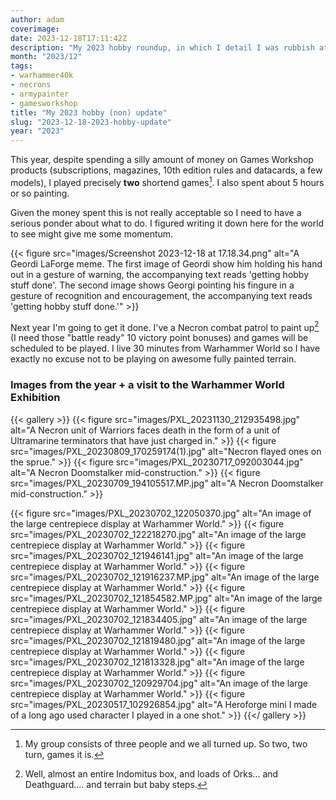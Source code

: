 ```yaml
---
author: adam
coverimage:
date: 2023-12-18T17:11:42Z
description: "My 2023 hobby roundup, in which I detail I was rubbish at it."
month: "2023/12"
tags: 
- warhammer40k
- necrons
- armypainter
- gamesworkshop
title: "My 2023 hobby (non) update"
slug: "2023-12-18-2023-hobby-update"
year: "2023"
---
```


This year, despite spending a silly amount of money on Games Workshop products (subscriptions, magazines, 10th edition rules and datacards, a few models), I played precisely __two__ shortend games[^1]. I also spent about 5 hours or so painting. 

Given the money spent this is not really acceptable so I need to have a serious ponder about what to do. I figured writing it down here for the world to see might give me some momentum.

{{< figure src="images/Screenshot 2023-12-18 at 17.18.34.png" alt="A Geordi LaForge meme. The first image of Geordi show him holding his hand out in a gesture of warning, the accompanying text reads 'getting hobby stuff done'. The second image shows Georgi pointing his fingure in a gesture of recognition and encouragement, the accompanying text reads 'getting hobby stuff done.'" >}}

<!--more-->

Next year I'm going to get it done. I've a Necron combat patrol to paint up[^2] (I need those "battle ready" 10 victory point bonuses) and games will be scheduled to be played. I live 30 minutes from Warhammer World so I have exactly no excuse not to be playing on awesome fully painted terrain.

### Images from the year + a visit to the Warhammer World Exhibition

{{< gallery >}}
{{< figure src="images/PXL_20231130_212935498.jpg" alt="A Necron unit of Warriors faces death in the form of a unit of Ultramarine terminators that have just charged in." >}}
{{< figure src="images/PXL_20230809_170259174(1).jpg" alt="Necron flayed ones on the sprue." >}}
{{< figure src="images/PXL_20230717_092003044.jpg" alt="A Necron Doomstalker mid-construction." >}}
{{< figure src="images/PXL_20230709_194105517.MP.jpg" alt="A Necron Doomstalker mid-construction." >}}

{{< figure src="images/PXL_20230702_122050370.jpg" alt="An image of the large centrepiece display at Warhammer World." >}}
{{< figure src="images/PXL_20230702_122218270.jpg" alt="An image of the large centrepiece display at Warhammer World." >}}
{{< figure src="images/PXL_20230702_121946141.jpg" alt="An image of the large centrepiece display at Warhammer World." >}}
{{< figure src="images/PXL_20230702_121916237.MP.jpg" alt="An image of the large centrepiece display at Warhammer World." >}}
{{< figure src="images/PXL_20230702_121854582.MP.jpg" alt="An image of the large centrepiece display at Warhammer World." >}}
{{< figure src="images/PXL_20230702_121834405.jpg" alt="An image of the large centrepiece display at Warhammer World." >}}
{{< figure src="images/PXL_20230702_121819480.jpg" alt="An image of the large centrepiece display at Warhammer World." >}}
{{< figure src="images/PXL_20230702_121813328.jpg" alt="An image of the large centrepiece display at Warhammer World." >}}
{{< figure src="images/PXL_20230702_120929704.jpg" alt="An image of the large centrepiece display at Warhammer World." >}}
{{< figure src="images/PXL_20230517_102926854.jpg" alt="A Heroforge mini I made of a long ago used character I played in a one shot." >}}
{{</ gallery >}}

[^1]: My group consists of three people and we all turned up. So two, two turn, games it is.
[^2]: Well, almost an entire Indomitus box, and loads of Orks... and Deathguard.... and terrain but baby steps.